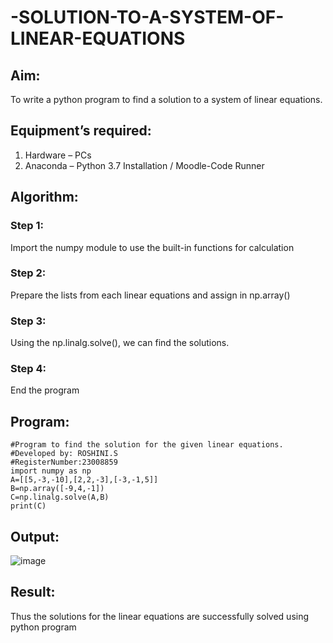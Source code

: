 # -SOLUTION-TO-A-SYSTEM-OF-LINEAR-EQUATIONS
## Aim:
To write a python program to find a solution to a system of linear equations.
## Equipment’s required:
1. 	Hardware – PCs
2. 	Anaconda – Python 3.7 Installation / Moodle-Code Runner
## Algorithm:
### Step 1: 
Import the numpy module to use the built-in functions for calculation
### Step 2: 
Prepare the lists from each linear equations and assign in np.array()
### Step 3: 
Using the np.linalg.solve(), we can find the solutions.
### Step 4: 
End the program
## Program:
```
#Program to find the solution for the given linear equations.
#Developed by: ROSHINI.S
#RegisterNumber:23008859
import numpy as np
A=[[5,-3,-10],[2,2,-3],[-3,-1,5]]
B=np.array([-9,4,-1])
C=np.linalg.solve(A,B)
print(C)
```
## Output:
![image](https://github.com/23008859/-SOLUTION-TO-A-SYSTEM-OF-LINEAR-EQUATIONS/assets/139117979/1fbd13e1-9f50-403e-9d65-090529cfc53e)

## Result: 
Thus the solutions for the linear equations are successfully solved using python program

